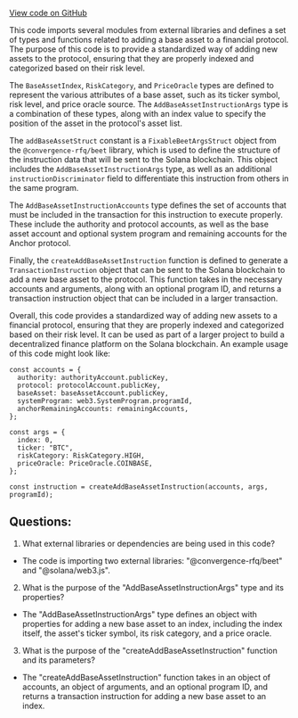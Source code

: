 [View code on GitHub](https://github.com/convergence-rfq/convergence-program-library/rfq/js/generated/instructions/addBaseAsset.d.ts)

This code imports several modules from external libraries and defines a set of types and functions related to adding a base asset to a financial protocol. The purpose of this code is to provide a standardized way of adding new assets to the protocol, ensuring that they are properly indexed and categorized based on their risk level.

The `BaseAssetIndex`, `RiskCategory`, and `PriceOracle` types are defined to represent the various attributes of a base asset, such as its ticker symbol, risk level, and price oracle source. The `AddBaseAssetInstructionArgs` type is a combination of these types, along with an index value to specify the position of the asset in the protocol's asset list.

The `addBaseAssetStruct` constant is a `FixableBeetArgsStruct` object from the `@convergence-rfq/beet` library, which is used to define the structure of the instruction data that will be sent to the Solana blockchain. This object includes the `AddBaseAssetInstructionArgs` type, as well as an additional `instructionDiscriminator` field to differentiate this instruction from others in the same program.

The `AddBaseAssetInstructionAccounts` type defines the set of accounts that must be included in the transaction for this instruction to execute properly. These include the authority and protocol accounts, as well as the base asset account and optional system program and remaining accounts for the Anchor protocol.

Finally, the `createAddBaseAssetInstruction` function is defined to generate a `TransactionInstruction` object that can be sent to the Solana blockchain to add a new base asset to the protocol. This function takes in the necessary accounts and arguments, along with an optional program ID, and returns a transaction instruction object that can be included in a larger transaction.

Overall, this code provides a standardized way of adding new assets to a financial protocol, ensuring that they are properly indexed and categorized based on their risk level. It can be used as part of a larger project to build a decentralized finance platform on the Solana blockchain. An example usage of this code might look like:

```
const accounts = {
  authority: authorityAccount.publicKey,
  protocol: protocolAccount.publicKey,
  baseAsset: baseAssetAccount.publicKey,
  systemProgram: web3.SystemProgram.programId,
  anchorRemainingAccounts: remainingAccounts,
};

const args = {
  index: 0,
  ticker: "BTC",
  riskCategory: RiskCategory.HIGH,
  priceOracle: PriceOracle.COINBASE,
};

const instruction = createAddBaseAssetInstruction(accounts, args, programId);
```
## Questions: 
 1. What external libraries or dependencies are being used in this code?
- The code is importing two external libraries: "@convergence-rfq/beet" and "@solana/web3.js".

2. What is the purpose of the "AddBaseAssetInstructionArgs" type and its properties?
- The "AddBaseAssetInstructionArgs" type defines an object with properties for adding a new base asset to an index, including the index itself, the asset's ticker symbol, its risk category, and a price oracle.

3. What is the purpose of the "createAddBaseAssetInstruction" function and its parameters?
- The "createAddBaseAssetInstruction" function takes in an object of accounts, an object of arguments, and an optional program ID, and returns a transaction instruction for adding a new base asset to an index.